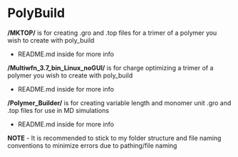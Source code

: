 # PolyBuild
**/MKTOP/** is for creating .gro and .top files for a trimer of a polymer you wish to create with poly_build
 - README.md inside for more info

**/Multiwfn_3.7_bin_Linux_noGUI/** is for charge optimizing a trimer of a polymer you wish to create with poly_build
 - README.md inside for more info

**/Polymer_Builder/** is for creating variable length and monomer unit .gro and .top files for use in MD simulations
 - README.md inside for more info

**NOTE** - It is recommended to stick to my folder structure and file naming conventions to minimize errors due to pathing/file naming